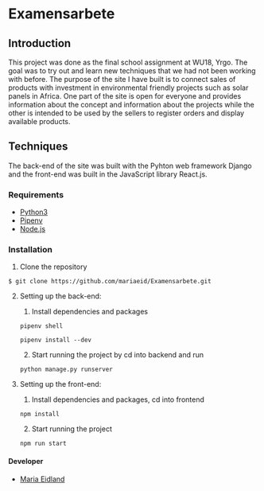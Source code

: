 # Examensarbete

## Introduction

This project was done as the final school assignment at WU18, Yrgo. The goal was to try out and learn new techniques that we had not been working with before.
The purpose of the site I have built is to connect sales of products with investment in environmental friendly projects such as solar panels in Africa.
One part of the site is open for everyone and provides information about the concept and information about the projects while the other is intended to be used by the sellers to register orders and display available products.

## Techniques

The back-end of the site was built with the Pyhton web framework Django and the front-end was built in the JavaScript library React.js.

### Requirements

- [Python3](https://www.python.org/downloads/)
- [Pipenv](https://github.com/pypa/pipenv)
- [Node.js](https://nodejs.org/en/download/)

### Installation

1. Clone the repository

```
$ git clone https://github.com/mariaeid/Examensarbete.git
```

2. Setting up the back-end:
   1. Install dependencies and packages
   ```
   pipenv shell
   ```
   ```
   pipenv install --dev
   ```
   2. Start running the project by cd into backend and run
   ```
   python manage.py runserver
   ```

3. Setting up the front-end:
   1. Install dependencies and packages, cd into frontend
   ```
   npm install
   ```
   2. Start running the project
   ```
   npm run start
   ```

#### Developer

- [Maria Eidland](https://github.com/mariaeid)

